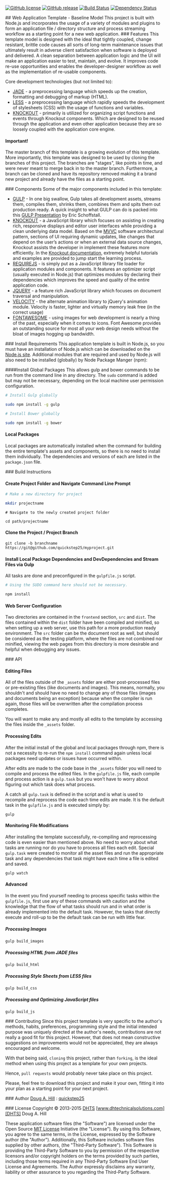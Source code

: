 [![GitHub license][GHLICIMG]][GHLICLINK]  [![GitHub release][GHRELIMG]][GHRELLINK]
[![Build Status][TRAVISIMG]][TRAVISLINK] [![Dependency Status](https://gemnasium.com/quickstep25/template.web.app.base.svg)](https://gemnasium.com/quickstep25/template.web.app.base)

##<i class="icon-file"></i> Web Application Template - Baseline Model
This project is built with Node.js and incorporates the usage of a variety of modules and plugins to form an application file / directory structure and process streaming workflow as a starting point for a new web application.
###<i class="icon-star"></i> Features
This template model is designed with the ideal that tightly coupled, change resistant, brittle code causes all sorts of long-term maintenance issues that ultimately result in adverse client satisfaction when software is deployed and  delivered. A clean separation between application logic and the UI will make an application easier to test, maintain, and evolve. It improves code re-use opportunities and enables the developer-designer workflow as well as the implementation of re-usable components.

Core development technologies (but not limited to):

 - [JADE][JADE] - a preprocessing language which speeds up the creation, formatting and debugging of markup (HTML).
 - [LESS][LESS] - a preprocessing language which rapidly speeds the development of stylesheets (CSS) with the usage of functions and variables.
 - [KNOCKOUT][KO] - primarily is utilized for organizing script functions and events through Knockout components. Which are designed to be reused through the application and even other application because they are so loosely coupled with the application core engine.

#### Important!
The master branch of this template is a growing evolution of this template.  More importantly, this template was designed to be used by cloning the branches of this project.  The branches are "stages", like points in time, and were never meant to merge back in to the master branch.  Furthermore, a branch can be cloned and have its repository removed making it a brand new project and already have the files as a starting point. 

###<i class="icon-briefcase"></i> Components
Some of the major components included in this template:

 - [GULP][GULP] - In one big swallow, Gulp takes all development assets, streams them, compiles them, shrinks them, combines them and spits them out production ready. A quick insight to what GULP can do is packed into this [GULP Presentation][GULPPRESENTATION] by Eric Schoffstall.
 - [KNOCKOUT][KO] - a JavaScript library which focuses on assisting in creating rich, responsive displays and editor user interfaces while providing  a clean underlying data model. Based on the [MVVC][MVVC] software architectural pattern, sections of UI requiring dynamic updates, like changes that depend on the user’s actions or when an external data source changes, Knockout assists the developer in implement these features more efficiently. In the [Knockout documentation][KODOC], extremely helpful tutorials and examples are provided to jump start the learning process.
 - [REQUIREJS][REQUIRE] - is simply put as a JavaScript library file loader for application modules and components. It features an optimizer script (usually executed in Node.js) that optimizes modules by declaring their dependencies which improves the speed and quality of the entire application code. 
 - [JQUERY][JQUERY] - a feature rich JavaScript library which focuses on document traversal and manipulation.
 - [VELOCITY][VELOCITY] - the alternate animation library to jQuery's animation module.  Velocity is faster, lighter and virtually memory leak free (in the correct usage)
 - [FONTAWESOME][FONTAWESOME] - using images for web development is nearly a thing of the past, especially when it comes to icons.  Font Awesome provides an outstanding source for most all your web design needs without the bloat of images hogging up bandwidth.

###<i class="icon-attention-circled"></i> Install Requirements
This application template is built in Node.js, so you must have an installation of Node.js which can be downloaded on the [Node.js site][NODEJS]. Additional modules that are required and used by Node.js will also need to be installed (globally) by Node Package Manger (npm):

####Install Global Packages
This allows gulp and bower commands to be run from the command line in any directory.  The `sudo` command is added but may not be necessary, depending on the local machine user permission configuration.  
```bash
# Install Gulp globally

sudo npm install -g gulp
```
```bash
# Install Bower globally

sudo npm install -g bower
```
#### Local Packages
Local packages are automatically installed when the command for building the entire template's assets and components, so there is no need to install them individually.   The dependencies and versions of each are listed in the `package.json` file.


###<i class="icon-flag-checkered"></i> Build Instructions
#### Create  Project Folder and Navigate Command Line Prompt
```bash
# Make a new directory for project

mkdir projectname
```
```
# Navigate to the newly created project folder

cd path/projectname
```
#### Clone the Project / Project Branch
```
git clone -b branchname https://git@github.com/quickstep25/myproject.git
```
#### Install Local Package Dependencies and DevDependencies and Stream Files via Gulp
All tasks are done and preconfigured in the `gulpfile.js` script.
```bash
# Using the SUDO command here should not be necessary.

npm install
```
#### Web Server Configuration
Two directories are contained in the `frontend` section, `src` and `dist`.  The files contained within the `dist` folder have been compiled and minified, so when setting up a web server, use this path for a more production ready environment.  The `src` folder can be the document root as well, but should be considered as the testing platform, where the files are not combined nor minified, viewing the web pages from this directory is more desirable and helpful when debugging any issues.

###<i class="icon-cog"></i> API

#### Editing Files
All of the files outside of the `_assets` folder are either post-processed files or pre-existing files (like documents and images).  This means, normally, you shouldn't and should have no need to change any of those files (images and documents being an exception) because when the compiler is run again, those files will be overwritten after the compilation process completes.  

You will want to make any and mostly all edits to the template by accessing the files inside the `_assets` folder.

#### Processing Edits
After the initial install of the global and local packages through npm, there is not a necessity to re-run the `npm install` command again unless local packages need updates or issues have occurred within.  

After edits are made to the code base in the `_assets` folder you will need to compile and process the edited files.  In the `gulpfile.js` file, each compile and process action is a `gulp.task` but you won't have to worry about figuring out which task does what process.   

A catch all `gulp.task` is defined in the script and is what is used to recompile and reprocess the code each time edits are made. It is the default task in the `gulpfile.js` and is executed simply by:
```
gulp
```

#### Monitoring File Modifications
After installing the template successfully, re-compiling and reprocessing code is even easier than mentioned above.  No need to worry about what tasks are running nor do you have to process all files each edit.  Special `gulp.task` were created to monitor all the asset files and run the appropriate task and any dependencies that task might have each time a file is edited and saved.
```
gulp watch
```
#### Advanced
In the event you find yourself needing to process specific tasks within the `gulpfile.js`, first use any of these commands with caution and the knowledge that the flow of what tasks should run and in what order is already implemented into the default task.  However, the tasks that directly execute and roll-up to be the default task can be run with little fear.
##### Processing Images
```
gulp build_images
```
##### Processing HTML from JADE files
```
gulp build_html
```
##### Processing Style Sheets from LESS files
```
gulp build_css
```
##### Processing and Optimizing JavaScript files
```
gulp build_js
```
###<i class="icon-fork"></i> Contributing
Since this project template is very specific to the author's methods, habits, preferences, programming style and the initial intended purpose was uniquely directed at the author's needs, contributions are not really a good fit for this project.  However, that does not mean constructive suggestions on improvements would not be appreciated, they are always encouraged and welcome.

With that being said, `cloning` this project, rather than `forking`, is the ideal method when using this project as a template for your own projects.  

Hence, `pull requests` would probably never take place on this project.   

<i class="icon-heart"></i> Please, feel free to download this project and make it your own, fitting it into your  plan as a starting point for your next project. 

###<i class="icon-user"></i> Author
[Doug A. Hill][DOUG] : [quickstep25][DOUG]

###<i class="icon-hammer"></i> License
Copyright &copy; 2013-2015  [DHTS][DHTS] [www.dhtechnicalsolutions.com][DHTS] Doug A. Hill

These application software files (the "Software") are licensed under the Open Source [MIT License][MIT] Initiative (the "License"). By using this Software, you agree to the same terms, in the License, expressed by the Software author (the "Author"). Additionally, this Software includes software files supplied by other authors, (the "Third-Party Software"). This Software is providing the Third-Party Software to you by permission of the respective licensors and/or copyright holders on the terms provided by such parties, including those terms required in any Third-Party Software End User License and Agreements. The Author expressly disclaims any warranty, liability or other assurance to you regarding the Third-Party Software.

[GULP]: http://gulpjs.com/
[GULPPRESENTATION]: http://slides.com/contra/gulp#
[KO]: http://knockoutjs.com/
[KODOC]: http://learn.knockoutjs.com/
[REQUIRE]: http://requirejs.org/
[MVVC]: https://msdn.microsoft.com/en-us/library/hh848246.aspx
[JQUERY]: https://jquery.com/
[VELOCITY]: http://julian.com/research/velocity/
[FONTAWESOME]: http://fortawesome.github.io/Font-Awesome/
[NODEJS]: https://nodejs.org/en/
[LESS]: http://lesscss.org/
[JADE]: http://jade-lang.com/

[MIT]: https://opensource.org/licenses/MIT
[DHTS]: http://www.dhtechnicalsolutions.com
[DOUG]: quickstep25@users.noreply.github.com

[TRAVISLINK]: https://travis-ci.org/quickstep25/template.web.app.base
[GHLICLINK]: https://raw.githubusercontent.com/quickstep25/template.web.app.base/master/LICENSE
[GHRELLINK]: https://github.com/quickstep25/template.web.app.base/releases

[TRAVISIMG]: https://travis-ci.org/quickstep25/template.web.app.base.svg?branch=master 
[GHLICIMG]: https://img.shields.io/github/license/quickstep25/template.web.app.base.svg
[GHRELIMG]: https://img.shields.io/github/release/quickstep25/template.web.app.base.svg
